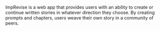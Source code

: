 ImpRevise is a web app that provides users with an ability to create or continue written stories in whatever direction they choose.  By creating prompts and chapters, users weave their own story in a community of peers.
